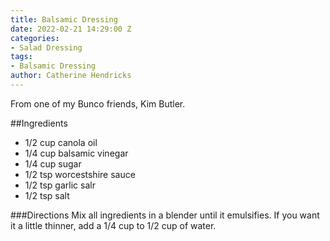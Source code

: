 ```yaml
---
title: Balsamic Dressing
date: 2022-02-21 14:29:00 Z
categories:
- Salad Dressing
tags:
- Balsamic Dressing
author: Catherine Hendricks
---
```


From one of my Bunco friends, Kim Butler. 

##Ingredients
* 1/2 cup canola oil
* 1/4 cup balsamic vinegar
* 1/4 cup sugar
* 1/2 tsp worcestshire sauce
* 1/2 tsp garlic salr
* 1/2 tsp salt

###Directions
Mix all ingredients in a blender until it emulsifies. If you want it a little thinner, add a 1/4 cup to 1/2 cup of water. 